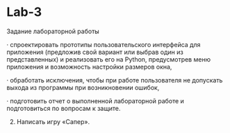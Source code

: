 # Lab-3
Задание лабораторной работы

·         спроектировать прототипы пользовательского интерфейса для приложения (предложив свой вариант или выбрав один из представленных) и реализовать его на Python, предусмотрев меню приложения и возможность настройки размеров окна,

·         обработать исключения, чтобы при работе пользователя не допускать выхода из программы при возникновении ошибок,

·         подготовить отчет о выполненной лабораторной работе и подготовиться по вопросам к защите.

2) Написать игру «Сапер».
